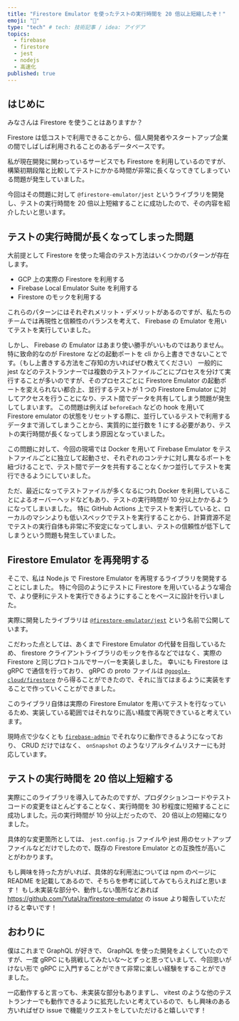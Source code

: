 ```yaml
---
title: "Firestore Emulator を使ったテストの実行時間を 20 倍以上短縮したぞ！"
emoji: "🚀"
type: "tech" # tech: 技術記事 / idea: アイデア
topics:
  - firebase
  - firestore
  - jest
  - nodejs
  - 高速化
published: true
---
```


## はじめに

みなさんは Firestore を使うことはありますか？

Firestore は低コストで利用できることから、個人開発者やスタートアップ企業の間でしばしば利用されることのあるデータベースです。

私が現在開発に関わっているサービスでも Firestore を利用しているのですが、構築初期段階と比較してテストにかかる時間が非常に長くなってきてしまっている問題が発生していました。

今回はその問題に対して `@firestore-emulator/jest` というライブラリを開発し、テストの実行時間を 20 倍以上短縮することに成功したので、その内容を紹介したいと思います。

## テストの実行時間が長くなってしまった問題

大前提として Firestore を使った場合のテスト方法はいくつかのパターンが存在します。

- GCP 上の実際の Firestore を利用する
- Firebase Local Emulator Suite を利用する
- Firestore のモックを利用する

これらのパターンにはそれぞれメリット・デメリットがあるのですが、私たちのチームでは再現性と信頼性のバランスを考えて、 Firebase の Emulator を用いてテストを実行していました。

しかし、 Firebase の Emulator はあまり使い勝手がいいものではありません。
特に致命的なのが Firestore などの起動ポートを cli から上書きできないことです。（もし上書きする方法をご存知の方いればぜひ教えてください）
一般的に jest などのテストランナーでは複数のテストファイルごとにプロセスを分けて実行することが多いのですが、そのプロセスごとに Firestore Emulator の起動ポートを変えられない都合上、並行するテストが 1 つの Firestore Emulator に対してアクセスを行うことになり、テスト間でデータを共有してしまう問題が発生してしまいます。
この問題は例えば `beforeEach` などの hook を用いて Firestore emulator の状態をリセットする際に、並行しているテストで利用するデータまで消してしまうことから、実質的に並行数を 1 にする必要があり、テストの実行時間が長くなってしまう原因となっていました。

この問題に対して、今回の現場では Docker を用いて Firebase Emulator をテストファイルごとに独立して起動させ、それぞれのコンテナに対し異なるポートを紐づけることで、テスト間でデータを共有することなくかつ並行してテストを実行できるようにしていました。

ただ、最近になってテストファイルが多くなるにつれ Docker を利用していることによるオーバーヘッドなどもあり、テストの実行時間が 10 分以上かかるようになってしまいました。
特に GitHub Actions 上でテストを実行していると、ローカルのマシンよりも低いスペックでテストを実行することから、計算資源不足でテストの実行自体も非常に不安定になってしまい、テストの信頼性が低下してしまうという問題も発生していました。

## Firestore Emulator を再発明する

そこで、私は Node.js で Firestore Emulator を再現するライブラリを開発することにしました。
特に今回のようにテストに Firestore を用いているような場合で、より便利にテストを実行できるようにすることをベースに設計を行いました。

実際に開発したライブラリは [`@firestore-emulator/jest`](https://www.npmjs.com/package/@firestore-emulator/jest) という名前で公開しています。

こだわった点としては、あくまで Firestore Emulator の代替を目指しているため、 firestore クライアントライブラリのモックを作るなどではなく、実際の Firestore と同じプロトコルでサーバーを実装しました。
幸いにも Firestore は gRPC で通信を行っており、 gRPC の proto ファイルは [`@google-cloud/firestore`](https://www.npmjs.com/package/@google-cloud/firestore) から得ることができたので、それに当てはまるように実装をすることで作っていくことができました。

このライブラリ自体は実際の Firestore Emulator を用いてテストを行なっているため、実装している範囲ではそれなりに高い精度で再現できていると考えています。

現時点で少なくとも [`firebase-admin`](https://www.npmjs.com/package/firebase-admin) でそれなりに動作できるようになっており、 CRUD だけではなく、 `onSnapshot` のようなリアルタイムリスナーにも対応しています。

## テストの実行時間を 20 倍以上短縮する

実際にこのライブラリを導入してみたのですが、プロダクションコードやテストコードの変更をほとんどすることなく、実行時間を 30 秒程度に短縮することに成功しました。元の実行時間が 10 分以上だったので、 20 倍以上の短縮になりました。

具体的な変更箇所としては、 `jest.config.js` ファイルや jest 用のセットアップファイルなどだけでしたので、既存の Firestore Emulator との互換性が高いことがわかります。

もし興味を持った方がいれば、具体的な利用法については npm のページに README を記載してあるので、そちらを参考に試してみてもらえればと思います！
もし未実装な部分や、動作しない箇所などあれば https://github.com/YutaUra/firestore-emulator の issue より報告していただけると幸いです！

## おわりに

僕はこれまで GraphQL が好きで、 GraphQL を使った開発をよくしていたのですが、一度 gRPC にも挑戦してみたいな〜とずっと思っていまして、今回思いがけない形で gRPC に入門することができて非常に楽しい経験をすることができました。

一応動作すると言っても、未実装な部分もありますし、 vitest のような他のテストランナーでも動作できるように拡充したいと考えているので、もし興味のある方いればぜひ issue で機能リクエストをしていただけると嬉しいです！
